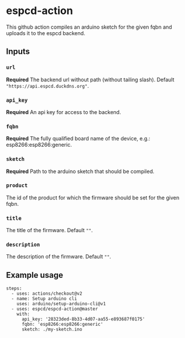 # espcd-action

This github action compiles an arduino sketch for the given fqbn and uploads it to the espcd backend.

## Inputs

### `url`

**Required** The backend url without path (without tailing slash). Default `"https://api.espcd.duckdns.org"`.

### `api_key`

**Required** An api key for access to the backend.

### `fqbn`

**Required** The fully qualified board name of the device, e.g.: esp8266:esp8266:generic.

### `sketch`

**Required** Path to the arduino sketch that should be compiled.

### `product`

The id of the product for which the firmware should be set for the given fqbn.

### `title`

The title of the firmware. Default `""`.

### `description`

The description of the firmware. Default `""`.

## Example usage

```
steps:
  - uses: actions/checkout@v2
  - name: Setup arduino cli
    uses: arduino/setup-arduino-cli@v1
  - uses: espcd/espcd-action@master
    with:
      api_key: '28323ded-8b33-4d07-aa55-e893687f0175'
      fqbn: 'esp8266:esp8266:generic'
      sketch: ./my-sketch.ino
```
